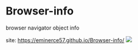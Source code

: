# Browser-info
browser navigator object info

site: https://eminerce57.github.io/Browser-info/
<img src="https://user-images.githubusercontent.com/83703865/205655617-7e0fc2fb-a8d5-4536-a3a3-d457157b093b.png">

